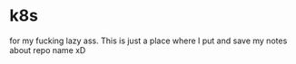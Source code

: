 # k8s
for my fucking lazy ass. This is just a place where I put and save my notes about repo name xD
